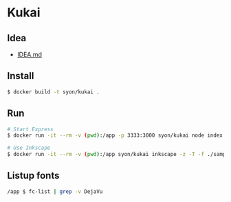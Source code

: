 Kukai
=====

## Idea
- [IDEA.md](IDEA.md)

## Install

```sh
$ docker build -t syon/kukai .
```


## Run

```sh
# Start Express
$ docker run -it --rm -v (pwd):/app -p 3333:3000 syon/kukai node index.js
```

```sh
# Use Inkscape
$ docker run -it --rm -v (pwd):/app syon/kukai inkscape -z -T -f ./sample.svg -l ./out.svg
```


## Listup fonts
```sh
/app $ fc-list | grep -v DejaVu
```
